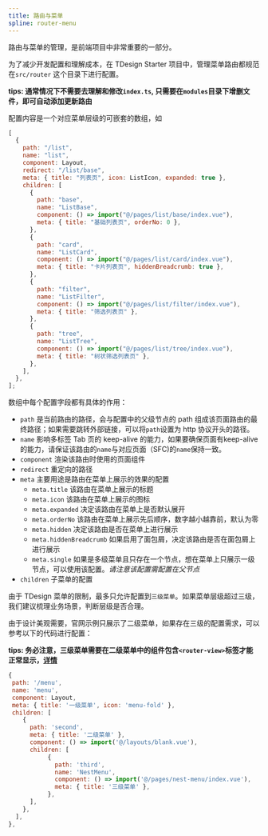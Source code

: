 ```yaml
---
title: 路由与菜单
spline: router-menu
---
```


路由与菜单的管理，是前端项目中非常重要的一部分。

为了减少开发配置和理解成本，在 TDesign Starter 项目中，管理菜单路由都规范在`src/router` 这个目录下进行配置。

**tips: 通常情况下不需要去理解和修改`index.ts`, 只需要在`modules`目录下增删文件，即可自动添加更新路由**

配置内容是一个对应菜单层级的可嵌套的数组，如

```js
[
  {
    path: "/list",
    name: "list",
    component: Layout,
    redirect: "/list/base",
    meta: { title: "列表页", icon: ListIcon, expanded: true },
    children: [
      {
        path: "base",
        name: "ListBase",
        component: () => import("@/pages/list/base/index.vue"),
        meta: { title: "基础列表页", orderNo: 0 },
      },
      {
        path: "card",
        name: "ListCard",
        component: () => import("@/pages/list/card/index.vue"),
        meta: { title: "卡片列表页", hiddenBreadcrumb: true },
      },
      {
        path: "filter",
        name: "ListFilter",
        component: () => import("@/pages/list/filter/index.vue"),
        meta: { title: "筛选列表页" },
      },
      {
        path: "tree",
        name: "ListTree",
        component: () => import("@/pages/list/tree/index.vue"),
        meta: { title: "树状筛选列表页" },
      },
    ],
  },
];
```

数组中每个配置字段都有具体的作用：

- `path` 是当前路由的路径，会与配置中的父级节点的 path 组成该页面路由的最终路径；如果需要跳转外部链接，可以将`path`设置为 http 协议开头的路径。
- `name` 影响多标签 Tab 页的 keep-alive 的能力，如果要确保页面有keep-alive的能力，请保证该路由的`name`与对应页面（SFC)的`name`保持一致。
- `component` 渲染该路由时使用的页面组件
- `redirect` 重定向的路径
- `meta` 主要用途是路由在菜单上展示的效果的配置
  - `meta.title` 该路由在菜单上展示的标题
  - `meta.icon` 该路由在菜单上展示的图标
  - `meta.expanded` 决定该路由在菜单上是否默认展开
  - `meta.orderNo` 该路由在菜单上展示先后顺序，数字越小越靠前，默认为零
  - `meta.hidden` 决定该路由是否在菜单上进行展示
  - `meta.hiddenBreadcrumb` 如果启用了面包屑，决定该路由是否在面包屑上进行展示
  - `meta.single` 如果是多级菜单且只存在一个节点，想在菜单上只展示一级节点，可以使用该配置。_请注意该配置需配置在父节点_
- `children` 子菜单的配置

由于 TDesign 菜单的限制，最多只允许配置到`三级菜单`。如果菜单层级超过三级，我们建议梳理业务场景，判断层级是否合理。

由于设计美观需要，官网示例只展示了二级菜单，如果存在三级的配置需求，可以参考以下的代码进行配置：

**tips: 务必注意，三级菜单需要在二级菜单中的组件包含`<router-view>`标签才能正常显示，[详情](https://router.vuejs.org/zh/guide/essentials/nested-routes.html)**
```js
{
 path: '/menu',
 name: 'menu',
 component: Layout,
 meta: { title: '一级菜单', icon: 'menu-fold' },
 children: [
    {
      path: 'second',
      meta: { title: '二级菜单' },
      component: () => import('@/layouts/blank.vue'),
      children: [
           {
             path: 'third',
             name: 'NestMenu',
             component: () => import('@/pages/nest-menu/index.vue'),
             meta: { title: '三级菜单' },
           },
      ],
    },
  ],
},
```
